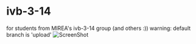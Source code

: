 # ivb-3-14
for students from MIREA's ivb-3-14 group (and others :))
warning: default branch is 'upload'
![ScreenShot](https://pp.vk.me/c624827/v624827927/4468c/rnoOb8zYFtI.jpg)
